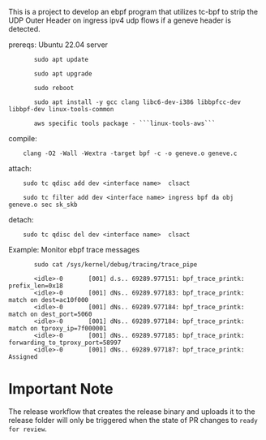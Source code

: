   This is a project to develop an ebpf program that 
  utilizes tc-bpf to strip the UDP Outer Header on ingress ipv4 udp flows 
  if a geneve header is detected.

  prereqs: Ubuntu 22.04 server

           sudo apt update

           sudo apt upgrade

           sudo reboot

           sudo apt install -y gcc clang libc6-dev-i386 libbpfcc-dev libbpf-dev linux-tools-common

           aws specific tools package - ```linux-tools-aws```
  compile:

        clang -O2 -Wall -Wextra -target bpf -c -o geneve.o geneve.c
  
  attach:
        
        sudo tc qdisc add dev <interface name>  clsact

        sudo tc filter add dev <interface name> ingress bpf da obj geneve.o sec sk_skb

  detach:

        sudo tc qdisc del dev <interface name>  clsact
 
  Example: Monitor ebpf trace messages

           sudo cat /sys/kernel/debug/tracing/trace_pipe
           
           <idle>-0       [001] d.s.. 69289.977151: bpf_trace_printk: prefix_len=0x18
           <idle>-0       [001] dNs.. 69289.977183: bpf_trace_printk: match on dest=ac10f000
           <idle>-0       [001] dNs.. 69289.977184: bpf_trace_printk: match on dest_port=5060
           <idle>-0       [001] dNs.. 69289.977184: bpf_trace_printk: match on tproxy_ip=7f000001
           <idle>-0       [001] dNs.. 69289.977185: bpf_trace_printk: forwarding_to_tproxy_port=58997
           <idle>-0       [001] dNs.. 69289.977187: bpf_trace_printk: Assigned

# Important Note
The release workflow that creates the release binary and uploads it to the release folder will only be triggered when the state of PR changes to `ready for review`.
  
